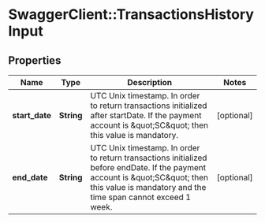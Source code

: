 # SwaggerClient::TransactionsHistoryInput

## Properties
Name | Type | Description | Notes
------------ | ------------- | ------------- | -------------
**start_date** | **String** | UTC Unix timestamp.  In order to return transactions initialized after startDate.  If the payment account is \&quot;SC\&quot; then this value is mandatory. | [optional] 
**end_date** | **String** | UTC Unix timestamp.  In order to return transactions initialized before endDate.  If the payment account is \&quot;SC\&quot; then this value is mandatory and the time span cannot exceed 1 week. | [optional] 



